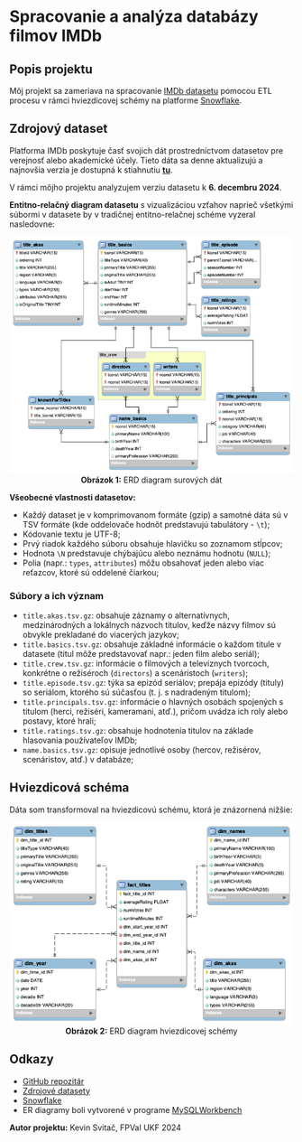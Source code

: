 <!-- markdownlint-disable MD033 -->

# Spracovanie a analýza databázy filmov IMDb

## Popis projektu

Môj projekt sa zameriava na spracovanie [IMDb datasetu](https://developer.imdb.com/non-commercial-datasets/) pomocou ETL procesu v rámci hviezdicovej schémy na platforme [Snowflake](https://www.snowflake.com/).

## Zdrojový dataset

Platforma IMDb poskytuje časť svojich dát prostredníctvom datasetov pre verejnosť alebo akademické účely. Tieto dáta sa denne aktualizujú a najnovšia verzia je dostupná k stiahnutiu [**tu**](https://datasets.imdbws.com/).

V rámci môjho projektu analyzujem verziu datasetu k **6. decembru 2024**.

**Entitno-relačný diagram datasetu** s vizualizáciou vzťahov naprieč všetkými súbormi v datasete by v tradičnej entitno-relačnej schéme vyzeral nasledovne:

<p align="center">
<img alt="ERD diagram surových dát" src="original_erd.png"/>
<b>Obrázok 1:</b> ERD diagram surových dát
</p>

**Všeobecné vlastnosti datasetov:**

- Každý dataset je v komprimovanom formáte (gzip) a samotné dáta sú v TSV formáte (kde oddelovače hodnôt predstavujú tabulátory - `\t`);
- Kódovanie textu je UTF-8;
- Prvý riadok každého súboru obsahuje hlavičku so zoznamom stĺpcov;
- Hodnota `\N` predstavuje chýbajúcu alebo neznámu hodnotu (`NULL`);
- Polia (napr.: `types`, `attributes`) môžu obsahovať jeden alebo viac reťazcov, ktoré sú oddelené čiarkou;

### Súbory a ich význam

- `title.akas.tsv.gz`: obsahuje záznamy o alternatívnych, medzinárodných a lokálnych názvoch titulov, keďže názvy filmov sú obvykle prekladané do viacerých jazykov;
- `title.basics.tsv.gz`: obsahuje základné informácie o každom titule v datasete (titul môže predstavovať napr.: jeden film alebo seriál);
- `title.crew.tsv.gz`: informácie o filmových a televíznych tvorcoch, konkrétne o režiséroch (`directors`) a scenáristoch (`writers`);
- `title.episode.tsv.gz`: týka sa epizód seriálov; prepája epizódy (tituly) so seriálom, ktorého sú súčasťou (t. j. s nadradeným titulom);
- `title.principals.tsv.gz`: informácie o hlavných osobách spojených s titulom (herci, režiséri, kameramani, atď.), pričom uvádza ich roly alebo postavy, ktoré hrali;
- `title.ratings.tsv.gz`: obsahuje hodnotenia titulov na základe hlasovania používateľov IMDb;
- `name.basics.tsv.gz`: opisuje jednotlivé osoby (hercov, režisérov, scenáristov, atď.) v databáze;

## Hviezdicová schéma

Dáta som transformoval na hviezdicovú schému, ktorá je znázornená nižšie:

<p align="center">
<img alt="ERD diagram hviezdicovej schémy" src="star_schema.png"/>
<b>Obrázok 2:</b> ERD diagram hviezdicovej schémy
</p>

## Odkazy

- [GitHub repozitár](https://github.com/SKevo18/imdb_projekt_dt_2024)
- [Zdrojové datasety](https://datasets.imdbws.com/)
- [Snowflake](https://www.snowflake.com/)
- ER diagramy boli vytvorené v programe [MySQLWorkbench](https://www.mysql.com/products/workbench/)

**Autor projektu:** Kevin Svitač, FPVaI UKF 2024
